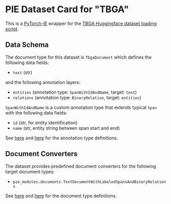 # PIE Dataset Card for "TBGA"

This is a [PyTorch-IE](https://github.com/ChristophAlt/pytorch-ie) wrapper for the
[TBGA Huggingface dataset loading script](https://huggingface.co/datasets/DFKI-SLT/tbga).

## Data Schema

The document type for this dataset is `TbgaDocument` which defines the following data fields:

- `text` (str)

and the following annotation layers:

- `entities` (annotation type: `SpanWithIdAndName`, target: `text`)
- `relations` (annotation type: `BinaryRelation`, target: `entities`)

`SpanWithIdAndName` is a custom annotation type that extends typical `Span` with the following data fields:

- `id` (str, for entity identification)
- `name` (str, entity string between span start and end)

See [here](https://github.com/ArneBinder/pie-modules/blob/main/src/pie_modules/annotations.py) and
[here](https://github.com/ChristophAlt/pytorch-ie/blob/main/src/pytorch_ie/annotations.py) for the annotation
type definitions.

## Document Converters

The dataset provides predefined document converters for the following target document types:

- `pie_modules.documents.TextDocumentWithLabeledSpansAndBinaryRelations`

See [here](https://github.com/ArneBinder/pie-modules/blob/main/src/pie_modules/documents.py) and
[here](https://github.com/ChristophAlt/pytorch-ie/blob/main/src/pytorch_ie/documents.py) for the document type
definitions.
